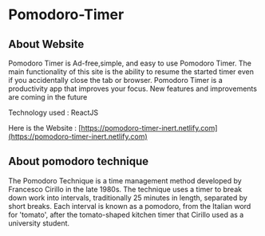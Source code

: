 # Pomodoro-Timer

## About Website
Pomodoro Timer is Ad-free,simple, and easy to use Pomodoro Timer. The main functionality of this site is the ability to resume the started timer even if you accidentally close the tab or browser. Pomodoro Timer is a productivity app that improves your focus. New features and improvements are coming in the future

Technology used : ReactJS

Here is the Website :  [https://pomodoro-timer-inert.netlify.com](https://pomodoro-timer-inert.netlify.com)

## About pomodoro technique
The Pomodoro Technique is a time management method developed by Francesco Cirillo in the late 1980s. The technique uses a timer to break down work into intervals, traditionally 25 minutes in length, separated by short breaks. Each interval is known as a pomodoro, from the Italian word for 'tomato', after the tomato-shaped kitchen timer that Cirillo used as a university student.
